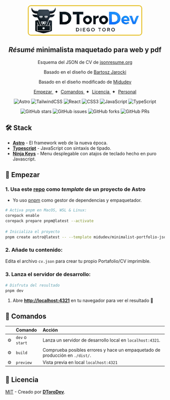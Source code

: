 
<div align="center">
  <img src="./src/assets/logo-2.webp" height="90px" width="auto" style="background-color: #f2f1eb; border-radius: 10px; border: 3px solid #e8c538" /> 
  <h2>
    <em>Résumé</em> minimalista maquetado para web y pdf
  </h2>
  <p>
    Esquema del JSON de CV de <a href="https://jsonresume.org/schema/">jsonresume.org</a>
  </p>

  <p>
    Basado en el diseño de <a href="https://github.com/BartoszJarocki/cv">Bartosz Jarocki</a>
  </p>

  <p>
    Basado en el diseño modificado de <a href="https://github.com/midudev/minimalist-portfolio-json">Midudev</a>
  </p>

  <div align="center">
    <a href="#🚀-empezar">
        Empezar
    </a>
    <span>&nbsp;✦&nbsp;</span>
    <a href="#🧞-comandos">
        Comandos
    </a>
    <span>&nbsp;✦&nbsp;</span>
    <a href="#🔑-licencia">
        Licencia
    </a>
    <span>&nbsp;✦&nbsp;</span>
    <a href="https://midu.dev">
        Personal
    </a>
  </div>
</div>

<p></p>

<div align="center">

![Astro](https://img.shields.io/badge/astro-%232C2052.svg?style=for-the-badge&logo=astro&logoColor=white)
![TailwindCSS](https://img.shields.io/badge/tailwindcss-%2338B2AC.svg?style=for-the-badge&logo=tailwind-css&logoColor=white)
![React](https://img.shields.io/badge/react-%2320232a.svg?style=for-the-badge&logo=react&logoColor=%2361DAFB)
![CSS3](https://img.shields.io/badge/css3-%231572B6.svg?style=for-the-badge&logo=css3&logoColor=white)
![JavaScript](https://img.shields.io/badge/javascript-%23323330.svg?style=for-the-badge&logo=javascript&logoColor=%23F7DF1E)
![TypeScript](https://img.shields.io/badge/typescript-%23007ACC.svg?style=for-the-badge&logo=typescript&logoColor=white)
<p></p>

![GitHub stars](https://img.shields.io/github/stars/dtoro-dev/minimalist-portfolio)
![GitHub issues](https://img.shields.io/github/issues/dtoro-dev/minimalist-portfolio)
![GitHub forks](https://img.shields.io/github/forks/dtoro-dev/minimalist-portfolio)
![GitHub PRs](https://img.shields.io/github/issues-pr/dtoro-dev/minimalist-portfolio)

</div>

## 🛠️ Stack

- [**Astro**](https://astro.build/) - El framework web de la nueva época.
- [**Typescript**](https://www.typescriptlang.org/) - JavaScript con sintaxis de tipado.
- [**Ninja Keys**](https://github.com/ssleptsov/ninja-keys) - Menu desplegable con atajos de teclado hecho en puro Javascript.

## 🚀 Empezar

### 1. Usa este [repo](https://github.com/dtoro-dev/minimalist-portfolio) como _template_ de un proyecto de Astro


- Yo uso [pnpm](https://pnpm.io/installation) como gestor de dependencias y empaquetador.

```bash
# Activa pnpm en MacOS, WSL & Linux:
corepack enable
corepack prepare pnpm@latest --activate

# Inicializa el proyecto
pnpm create astro@latest -- --template midudev/minimalist-portfolio-json
```

### 2. Añade tu contenido:
Edita el archivo `cv.json` para crear tu propio Portafolio/CV imprimible.
### 3. Lanza el servidor de desarrollo:

```bash
# Disfruta del resultado
pnpm dev
```


1. Abre [**http://localhost:4321**](http://localhost:4321/) en tu navegador para ver el resultado 🚀


## 🧞 Comandos

|     | Comando          | Acción                                        |
| :-- | :--------------- | :-------------------------------------------- |
| ⚙️  | `dev` o `start` | Lanza un servidor de desarrollo local en  `localhost:4321`.  |
| ⚙️  | `build`          | Comprueba posibles errores y hace un empaquetado de producción en `./dist/`.      |
| ⚙️  | `preview`        | Vista previa en local `localhost:4321` |



## 🔑 Licencia

[MIT](LICENSE.txt) - Creado por [**DToroDev**](https://portfolio-dtoro.vercel.app/).